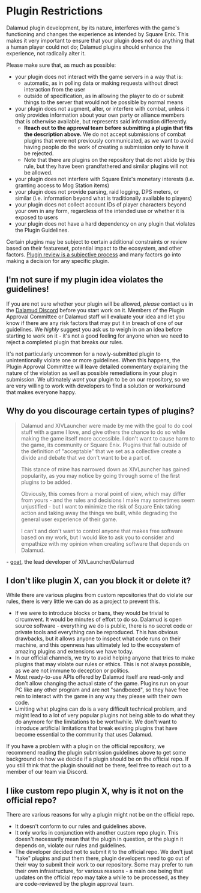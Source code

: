 # Plugin Restrictions

Dalamud plugin development, by its nature, interferes with the game's functioning and changes the experience as
intended by Square Enix. This makes it very important to ensure that your plugin does not do anything that a human
player could not do; Dalamud plugins should enhance the experience, not radically alter it.

Please make sure that, as much as possible:

- your plugin does not interact with the game servers in a way that is:
    - automatic, as in polling data or making requests without direct interaction
      from the user
    - outside of specification, as in allowing the player to do or submit things
      to the server that would not be possible by normal means
- your plugin does not augment, alter, or interfere with combat, unless it only
  provides information about your own party or alliance members that is
  otherwise available, but represents said information differently.
    - **Reach out to the approval team before submitting a plugin that fits
      the description above.** We do not accept submissions of combat plugins that
      were not previously communicated, as we want to avoid having people do the
      work of creating a submission only to have it be rejected.
    - Note that there are plugins on the repository that do not abide by this
      rule, but they have been grandfathered and similar plugins will not be
      allowed.
- your plugin does not interfere with Square Enix's monetary interests (i.e.
  granting access to Mog Station items)
- your plugin does not provide parsing, raid logging, DPS meters, or similar
  (i.e. information beyond what is traditionally available to players)
- your plugin does not collect account IDs of player characters beyond your own
  in any form, regardless of the intended use or whether it is exposed to users
- your plugin does not have a hard dependency on any plugin that violates the
  Plugin Guidelines.

Certain plugins may be subject to certain additional constraints or review based on their featureset, potential
impact to the ecosystem, and other factors. [Plugin review is a subjective process](./submission.md) and many factors go
into making a decision for any specific plugin.

## I'm not sure if my plugin idea violates the guidelines!

If you are not sure whether your plugin will be allowed, _please_ contact us in the
[Dalamud Discord](https://discord.gg/holdshift) before you start work on it. Members of the Plugin Approval Committee or
Dalamud staff will evaluate your idea and let you know if there are any risk factors that may put it in breach of one
of our guidelines. We *highly* suggest you ask us to weigh in on an idea before starting to work on it - it's not a
good feeling for anyone when we need to reject a completed plugin that breaks our rules.

It's not particularly uncommon for a newly-submitted plugin to unintentionally violate one or more guidelines. When
this happens, the Plugin Approval Committee will leave detailed commentary explaining the nature of the violation as
well as possible remediations in your plugin submission. We ultimately *want* your plugin to be on our repository, so
we are very willing to work with developers to find a solution or workaround that makes everyone happy.

## Why do you discourage certain types of plugins?

> Dalamud and XIVLauncher were made by me with the goal to do cool stuff with a
> game I love, and give others the chance to do so while making the game itself
> more accessible. I don't want to cause harm to the game, its community or
> Square Enix. Plugins that fall outside of the definition of "acceptable" that
> we set as a collective create a divide and debate that we don't want to be a
> part of.
>
> This stance of mine has narrowed down as XIVLauncher has gained popularity, as
> you may notice by going through some of the first plugins to be added.
>
> Obviously, this comes from a moral point of view, which may differ from
> yours - and the rules and decisions I make may sometimes seem unjustified -
> but I want to minimize the risk of Square Enix taking action and taking away
> the things we built, while degrading the general user experience of their
> game.
>
> I can't and don't want to control anyone that makes free software based on my
> work, but I would like to ask you to consider and empathize with my opinion
> when creating software that depends on Dalamud.

\- [goat](https://github.com/goaaats), the lead developer of XIVLauncher/Dalamud

## I don't like plugin X, can you block it or delete it?

While there are various plugins from custom repositories that do violate our
rules, there is very little we can do as a project to prevent this.

- If we were to introduce blocks or bans, they would be trivial to circumvent.
  It would be minutes of effort to do so. Dalamud is open source software -
  everything we do is public, there is no secret code or private tools and
  everything can be reproduced. This has obvious drawbacks, but it allows anyone
  to inspect what code runs on their machine, and this openness has ultimately
  led to the ecosystem of amazing plugins and extensions we have today.
- In our official channels, we try to avoid helping anyone that tries to make
  plugins that may violate our rules or ethics. This is not always possible, as
  we are not immune to deception or politics.
- Most ready-to-use APIs offered by Dalamud itself are read-only and don't allow
  changing the actual state of the game. Plugins run on your PC like any other
  program and are not "sandboxed", so they have free rein to interact with the
  game in any way they please with their own code.
- Limiting what plugins can do is a very difficult technical problem, and might
  lead to a lot of very popular plugins not being able to do what they do
  anymore for the limitations to be worthwhile. We don't want to introduce
  artificial limitations that break existing plugins that have become essential
  to the community that uses Dalamud.

If you have a problem with a plugin on the official repository, we recommend
reading the plugin submission guidelines above to get some
background on how we decide if a plugin should be on the official repo. If you
still think that the plugin should not be there, feel free to reach out to a
member of our team via Discord.

## I like custom repo plugin X, why is it not on the official repo?

There are various reasons for why a plugin might not be on the official repo.

- It doesn't conform to our rules and guidelines above.
- It only works in conjunction with another custom repo plugin. This doesn't
  necessarily mean that the plugin in question, or the plugin it depends on,
  violate our rules and guidelines.
- The developer decided not to submit it to the official repo. We don't just
  "take" plugins and put them there, plugin developers need to go out of their
  way to submit their work to our repository. Some may prefer to run their own
  infrastructure, for various reasons - a main one being that updates on the
  official repo may take a while to be processed, as they are code-reviewed by
  the plugin approval team.
